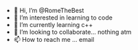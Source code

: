 - 👋 Hi, I’m @RomeTheBest
- 👀 I’m interested in learning to code
- 🌱 I’m currently learning c++
- 💞️ I’m looking to collaborate... nothing atm
- 📫 How to reach me ... email

<!---
RomeTheBest/RomeTheBest is a ✨ special ✨ repository because its `README.md` (this file) appears on your GitHub profile.
You can click the Preview link to take a look at your changes.
--->
